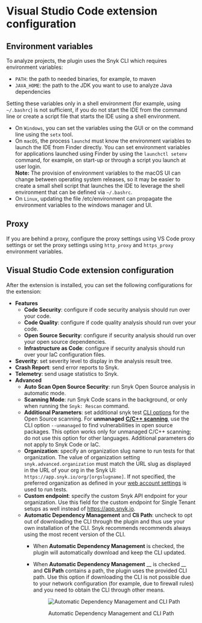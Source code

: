 # Visual Studio Code extension configuration

## Environment variables

To analyze projects, the plugin uses the Snyk CLI which requires environment variables:

* `PATH`: the path to needed binaries, for example, to maven
* `JAVA_HOME`: the path to the JDK you want to use to analyze Java dependencies

Setting these variables only in a shell environment (for example, using `~/.bashrc`) is not sufficient, if you do not start the IDE from the command line or create a script file that starts the IDE using a shell environment.

* On `Windows`, you can set the variables using the GUI or on the command line using the `setx` tool.
* On `macOS`, the process `launchd` must know the environment variables to launch the IDE from Finder directly. You can set environment variables for applications launched using Finder by using the `launchctl setenv` command, for example, on start-up or through a script you launch at user login.\
  **Note:** The provision of environment variables to the macOS UI can change between operating system releases, so it may be easier to create a small shell script that launches the IDE to leverage the shell environment that can be defined via `~/.bashrc`.
* On `Linux`, updating the file /etc/environment can propagate the environment variables to the windows manager and UI.

## Proxy

If you are behind a proxy, configure the proxy settings using VS Code proxy settings or set the proxy settings using `http_proxy` and `https_proxy` environment variables.

## Visual Studio Code extension configuration

After the extension is installed, you can set the following configurations for the extension:

* **Features**
  * **Code Security**: configure if code security analysis should run over your code.
  * **Code Quality**: configure if code quality analysis should run over your code.
  * **Open Source Security**: configure if security analysis should run over your open source dependencies.
  * **Infrastructure as Code**: configure if security analysis should run over your IaC configuration files.
* **Severity**: set severity level to display in the analysis result tree.
* **Crash Report**: send error reports to Snyk.
* **Telemetry**: send usage statistics to Snyk.
* **Advanced**
  * **Auto Scan Open Source Security**: run Snyk Open Source analysis in automatic mode.
  * **Scanning Mode**: run Snyk Code scans in the background, or only when running the `Snyk: Rescan` command.
  * **Additional Parameters**: set additional snyk test [CLI options](https://docs.snyk.io/snyk-cli/cli-reference#options-for-multiple-commands) for the Open Source scanning. For **unmanaged** [**C/C++ scanning**](../../products/snyk-open-source/language-and-package-manager-support/snyk-for-c-c++.md), use the CLI option `--unmanaged` to find vulnerabilities in open source packages. This option works only for unmanaged C/C++ scanning; do not use this option for other languages. Additional parameters do not apply to Snyk Code or IaC.
  * **Organization**: specify an organization slug name to run tests for that organization. The value of organization setting `snyk.advanced.organization` must match the URL slug as displayed in the URL of your org in the Snyk UI: `https://app.snyk.io/org/[orgslugname]`. If not specified, the preferred organization as defined in your [web account settings](https://app.snyk.io/account) is used to run tests.
  * **Custom endpoint**: specify the custom Snyk API endpoint for your organization. Use this field for the custom endpoint for Single Tenant setups as well instead of https://app.snyk.io.
  * **Automatic Dependency Management** and **Cli Path**: uncheck to opt out of downloading the CLI through the plugin and thus use your own installation of the CLI. Snyk recommends recommends always using the most recent version of the CLI.
    * When **Automatic Dependency Management** is checked, the plugin will automatically download and keep the CLI updated.
    *   When **Automatic Dependency Management** \_\_ is checked \_\_ and **Cli Path** contains a path, the plugin uses the provided CLI path. Use this option if downloading the CLI is not possible due to your network configuration (for example, due to firewall rules) and you need to obtain the CLI through other means.

        <figure><img src="../../.gitbook/assets/Screenshot 2022-08-23 at 14.08.05.png" alt="Automatic Dependency Management and CLI Path"><figcaption><p>Automatic Dependency Management and CLI Path</p></figcaption></figure>
